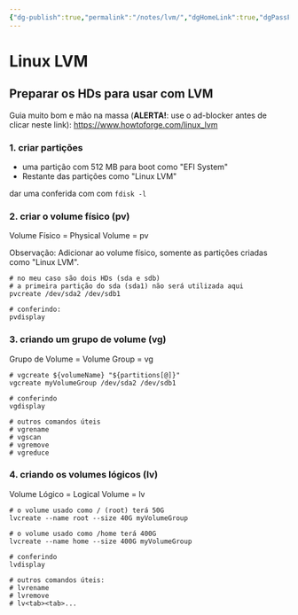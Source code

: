 ```yaml
---
{"dg-publish":true,"permalink":"/notes/lvm/","dgHomeLink":true,"dgPassFrontmatter":false}
---
```


# Linux LVM

## Preparar os HDs para usar com LVM

Guia muito bom e mão na massa (**ALERTA!**: use o ad-blocker antes de clicar neste link): <https://www.howtoforge.com/linux_lvm>

### 1. criar partições

- uma partição com 512 MB para boot como "EFI System"
- Restante das partições como "Linux LVM"

dar uma conferida com com `fdisk -l`


### 2. criar o volume físico (pv)

Volume Físico = Physical Volume = pv

Observação: Adicionar ao volume físico, somente as partições criadas como "Linux LVM".

```
# no meu caso são dois HDs (sda e sdb)
# a primeira partição do sda (sda1) não será utilizada aqui
pvcreate /dev/sda2 /dev/sdb1

# conferindo:
pvdisplay
```

### 3. criando um grupo de volume (vg)

Grupo de Volume = Volume Group = vg

```
# vgcreate ${volumeName} "${partitions[@]}"
vgcreate myVolumeGroup /dev/sda2 /dev/sdb1

# conferindo
vgdisplay

# outros comandos úteis
# vgrename
# vgscan
# vgremove
# vgreduce
```


### 4. criando os volumes lógicos (lv)

Volume Lógico = Logical Volume = lv

```
# o volume usado como / (root) terá 50G
lvcreate --name root --size 40G myVolumeGroup

# o volume usado como /home terá 400G
lvcreate --name home --size 400G myVolumeGroup

# conferindo
lvdisplay

# outros comandos úteis:
# lvrename
# lvremove
# lv<tab><tab>...
```
